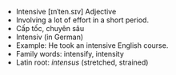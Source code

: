- Intensive	[ɪnˈten.sɪv]	Adjective
- Involving a lot of effort in a short period.
- Cấp tốc, chuyên sâu
- Intensiv (in German)
- Example: He took an intensive English course.
- Family words: intensify, intensity
- Latin root: *intensus* (stretched, strained)